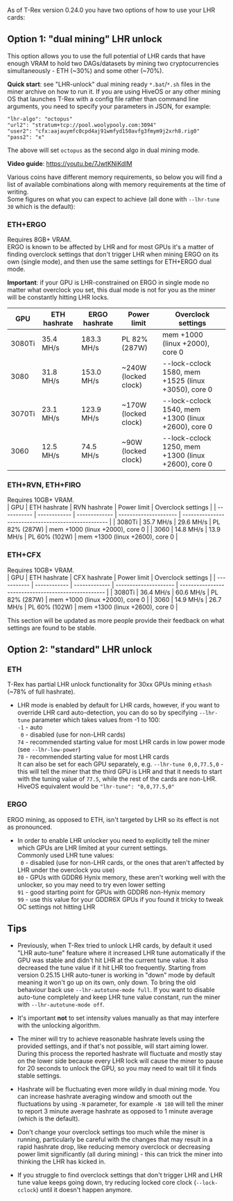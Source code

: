 As of T-Rex version 0.24.0 you have two options of how to use your LHR cards:

## Option 1: "dual mining" LHR unlock

This option allows you to use the full potential of LHR cards that have enough VRAM to hold two DAGs/datasets by mining
two cryptocurrencies simultaneously - ETH (~30%) and some other (~70%).


**Quick start**: see "LHR-unlock" dual mining ready `*.bat`/`*.sh` files in the miner archive on how to run it. If you are using HiveOS 
or any other mining OS that launches T-Rex with a config file rather than command line arguments, you need to specify
your parameters in JSON, for example:
```
"lhr-algo": "octopus"
"url2": "stratum+tcp://pool.woolypooly.com:3094"
"user2": "cfx:aajauymfc0cpd4aj91wmfyd150avfg3fmym9j2xrh8.rig0"
"pass2": "x"
```
The above will set `octopus` as the second algo in dual mining mode.

**Video guide**: https://youtu.be/7JwtKNiKdIM

Various coins have different memory requirements, so below you will find a list of available combinations along with
memory requirements at the time of writing.    
Some figures on what you can expect to achieve (all done with `--lhr-tune 30` which is the default):

### ETH+ERGO

Requires 8GB+ VRAM.  
ERGO is known to be affected by LHR and for most GPUs it's a matter of finding overclock settings that don't trigger LHR
when mining ERGO on its own (single mode), and then use the same settings for ETH+ERGO dual mode.  

**Important**: if your GPU is LHR-constrained on ERGO in single mode no matter what overclock you set, this dual
mode is not for you as the miner will be constantly hitting LHR locks.

| GPU         | ETH hashrate | ERGO hashrate | Power limit           | Overclock settings                                  |
| ----------- | ------------ | ------------- | --------------------- | --------------------------------------------------- |
| 3080Ti      | 35.4 MH/s    | 183.3 MH/s    | PL 82% (287W)         | mem +1000 (linux +2000), core 0                     |
| 3080        | 31.8 MH/s    | 153.0 MH/s    | ~240W (locked clock)  | --lock-cclock 1580, mem +1525 (linux +3050), core 0 |
| 3070Ti      | 23.1 MH/s    | 123.9 MH/s    | ~170W (locked clock)  | --lock-cclock 1540, mem +1300 (linux +2600), core 0 |
| 3060        | 12.5 MH/s    | 74.5 MH/s     | ~90W  (locked clock)  | --lock-cclock 1250, mem +1300 (linux +2600), core 0 |

### ETH+RVN, ETH+FIRO

Requires 10GB+ VRAM.  
| GPU         | ETH hashrate | RVN hashrate  | Power limit           | Overclock settings                                  |
| ----------- | ------------ | ------------- | --------------------- | --------------------------------------------------- |
| 3080Ti      | 35.7 MH/s    | 29.6 MH/s     | PL 82% (287W)         | mem +1000 (linux +2000), core 0                     |
| 3060        | 14.8 MH/s    | 13.9 MH/s     | PL 60% (102W)         | mem +1300 (linux +2600), core 0                     |

### ETH+CFX

Requires 10GB+ VRAM.  
| GPU         | ETH hashrate | CFX hashrate  | Power limit           | Overclock settings                                  |
| ----------- | ------------ | ------------- | --------------------- | --------------------------------------------------- |
| 3080Ti      | 36.4 MH/s    | 60.6 MH/s     | PL 82% (287W)         | mem +1000 (linux +2000), core 0                     |
| 3060        | 14.9 MH/s    | 26.7 MH/s     | PL 60% (102W)         | mem +1300 (linux +2600), core 0                     |


This section will be updated as more people provide their feedback on what settings are found to be stable.

## Option 2: "standard" LHR unlock

### ETH
T-Rex has partial LHR unlock functionality for 30xx GPUs mining `ethash` (~78% of full hashrate).  

* LHR mode is enabled by default for LHR cards, however, if you want to override LHR card auto-detection, you can do
so by specifying `--lhr-tune` parameter which takes values from -1 to 100:  
`-1` - auto  
` 0` - disabled (use for non-LHR cards)  
`74` - recommended starting value for most LHR cards in low power mode (see `--lhr-low-power`)  
`78` - recommended starting value for most LHR cards  
It can also be set for each GPU separately, e.g. `--lhr-tune 0,0,77.5,0` - this will tell the miner that the third GPU
is LHR and that it needs to start with the tuning value of `77.5`, while the rest of the cards are non-LHR.  
HiveOS equivalent would be `"lhr-tune": "0,0,77.5,0"`

### ERGO
ERGO mining, as opposed to ETH, isn't targeted by LHR so its effect is not as pronounced.  

* In order to enable LHR unlocker you need to explicitly tell the miner which GPUs are LHR limited at your current settings.  
Commonly used LHR tune values:  
` 0` - disabled (use for non-LHR cards, or the ones that aren't affected by LHR under the overclock you use)  
`80` - GPUs with GDDR6 Hynix memory, these aren't working well with the unlocker, so you may need to try even lower setting  
`91` - good starting point for GPUs with GDDR6 non-Hynix memory  
`99` - use this value for your GDDR6X GPUs if you found it tricky to tweak OC settings not hitting LHR

## Tips

* Previously, when T-Rex tried to unlock LHR cards, by default it used "LHR auto-tune" feature where it increased
LHR tune automatically if the GPU was stable and didn't hit LHR at the current tune value. It also decreased
the tune value if it hit LHR too frequently. Starting from version 0.25.15 LHR auto-tuner is working in "down" mode
by default meaning it won't go up on its own, only down. To bring the old behaviour back use `--lhr-autotune-mode full`.
If you want to disable auto-tune completely and keep LHR tune value constant, run the miner with `--lhr-autotune-mode off`.

* It's important **not** to set intensity values manually as that may interfere with the unlocking algorithm.

* The miner will try to achieve reasonable hashrate levels using the provided settings, and if that's not possible, 
will start aiming lower. During this process the reported hashrate will fluctuate and mostly stay on the lower side
because every LHR lock will cause the miner to pause for 20 seconds to unlock the GPU, so you may need to wait till
it finds stable settings.

* Hashrate will be fluctuating even more wildly in dual mining mode. You can increase hashrate averaging window and
smooth out the fluctuations by using `-N` parameter, for example `-N 180` will tell the miner to report 3 minute average
hashrate as opposed to 1 minute average (which is the default).

* Don't change your overclock settings too much while the miner is running, particularly be careful with the changes
that may result in a rapid hashrate drop, like reducing memory overclock or decreasing power limit significantly
(all during mining) - this can trick the miner into thinking the LHR has kicked in.

* If you struggle to find overclock settings that don't trigger LHR and LHR tune value keeps going down, try reducing
locked core clock (`--lock-cclock`) until it doesn't happen anymore.